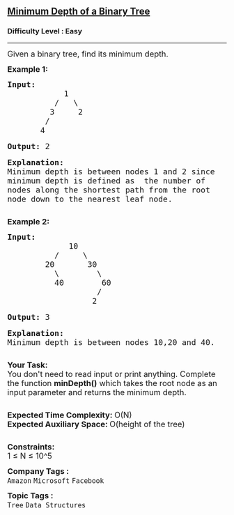 <h2><a href="https://practice.geeksforgeeks.org/problems/minimum-depth-of-a-binary-tree/1?page=1&difficulty[]=0&status[]=unsolved&status[]=attempted&category[]=Tree&sortBy=submissions">Minimum Depth of a Binary Tree</a></h2><h3>Difficulty Level : Easy</h3><hr><div class="problems_problem_content__Xm_eO"><p><span style="font-size:18px">Given a binary tree, find its minimum depth.</span></p>

<p><strong><span style="font-size:18px">Example 1:</span></strong></p>

<pre><span style="font-size:18px"><strong>Input:</strong>
            1
          /   \
         3     2
        /
       4           </span>

<span style="font-size:18px"><strong>Output:</strong> 2</span>

<span style="font-size:18px"><strong>Explanation:</strong></span>
<span style="font-size:18px">Minimum depth is between nodes 1 and 2 since
minimum depth is defined as  the number of 
nodes along the shortest path from the root 
node down to the nearest leaf node.</span></pre>

<p><br>
<strong><span style="font-size:18px">Example 2:</span></strong></p>

<pre><span style="font-size:18px"><strong>Input:</strong>
             10
          /     \
        20       30
          \        \   
          40        60 
                   /
                  2 </span>

<span style="font-size:18px"><strong>Output: </strong>3</span>

<span style="font-size:18px"><strong>Explanation:</strong>
Minimum depth is between nodes 10,20 and 40.</span></pre>

<p><br>
<span style="font-size:18px"><strong>Your Task: &nbsp;</strong><br>
You don't need to read input or print anything. Complete the function <strong>minDepth()</strong> which takes the root node as an input parameter and returns the minimum depth.</span><br>
&nbsp;</p>

<p><span style="font-size:18px"><strong>Expected Time Complexity: </strong>O(N)<br>
<strong>Expected Auxiliary Space: </strong>O(height of the tree)</span><br>
&nbsp;</p>

<p><span style="font-size:18px"><strong>Constraints:</strong><br>
1 ≤ N ≤ 10^5</span></p>
</div><p><span style=font-size:18px><strong>Company Tags : </strong><br><code>Amazon</code>&nbsp;<code>Microsoft</code>&nbsp;<code>Facebook</code>&nbsp;<br><p><span style=font-size:18px><strong>Topic Tags : </strong><br><code>Tree</code>&nbsp;<code>Data Structures</code>&nbsp;